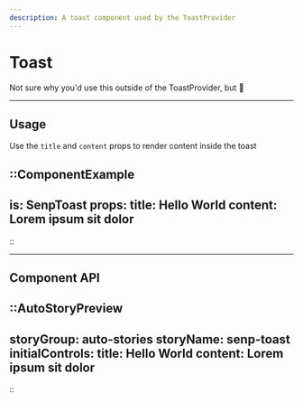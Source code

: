 ```yaml
---
description: A toast component used by the ToastProvider
---
```


# Toast

Not sure why you'd use this outside of the ToastProvider, but 🥂

---

## Usage

Use the `title` and `content` props to render content inside the toast

::ComponentExample
---
is: SenpToast
props:
  title: Hello World
  content: Lorem ipsum sit dolor
---
::

<hr class="my-20">

## Component API

::AutoStoryPreview
---
storyGroup: auto-stories
storyName: senp-toast
initialControls:
  title: Hello World
  content: Lorem ipsum sit dolor
---
::